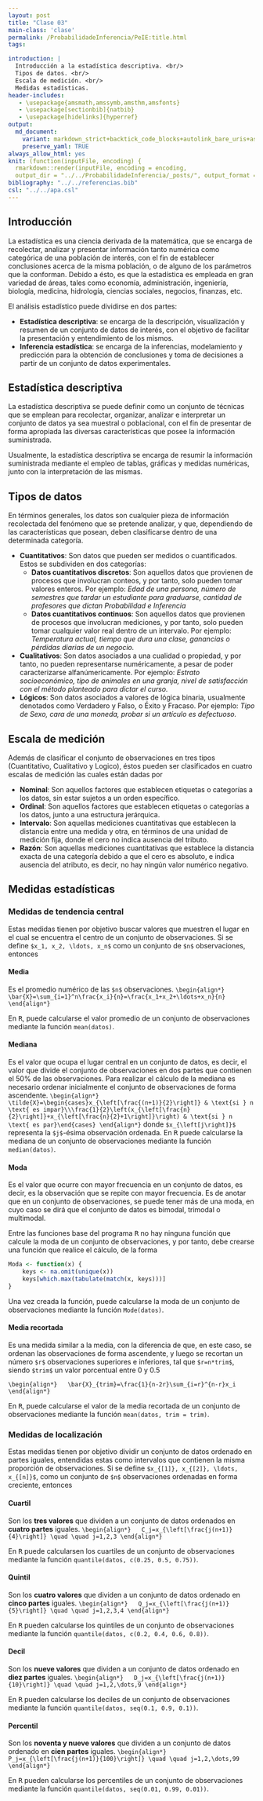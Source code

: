 ```yaml
---
layout: post
title: "Clase 03"
main-class: 'clase'
permalink: /ProbabilidadeInferencia/PeIE:title.html
tags:

introduction: |
  Introducción a la estadística descriptiva. <br/>
  Tipos de datos. <br/>
  Escala de medición. <br/>
  Medidas estadísticas. 
header-includes:
   - \usepackage{amsmath,amssymb,amsthm,amsfonts}
   - \usepackage[sectionbib]{natbib}
   - \usepackage[hidelinks]{hyperref}
output:
  md_document:
    variant: markdown_strict+backtick_code_blocks+autolink_bare_uris+ascii_identifiers+tex_math_single_backslash
    preserve_yaml: TRUE
always_allow_html: yes   
knit: (function(inputFile, encoding) {
  rmarkdown::render(inputFile, encoding = encoding,
  output_dir = "../../ProbabilidadeInferencia/_posts/", output_format = "all"  ) })
bibliography: "../../referencias.bib"
csl: "../../apa.csl"
---
```








Introducción
------------

La estadística es una ciencia derivada de la matemática, que se encarga
de recolectar, analizar y presentar información tanto numérica como
categórica de una población de interés, con el fin de establecer
conclusiones acerca de la misma población, o de alguno de los parámetros
que la conforman. Debido a ésto, es que la estadística es empleada en
gran variedad de áreas, tales como economía, administración, ingeniería,
biología, medicina, hidrología, ciencias sociales, negocios, finanzas,
etc.

El análisis estadístico puede dividirse en dos partes:

-   **Estadística descriptiva**: se encarga de la descripción,
    visualización y resumen de un conjunto de datos de interés, con el
    objetivo de facilitar la presentación y entendimiento de los mismos.
-   **Inferencia estadística**: se encarga de la inferencias,
    modelamiento y predicción para la obtención de conclusiones y toma
    de decisiones a partir de un conjunto de datos experimentales.

Estadística descriptiva
-----------------------

La estadística descriptiva se puede definir como un conjunto de técnicas
que se emplean para recolectar, organizar, analizar e interpretar un
conjunto de datos ya sea muestral o poblacional, con el fin de presentar
de forma apropiada las diversas características que posee la información
suministrada.

Usualmente, la estadística descriptiva se encarga de resumir la
información suministrada mediante el empleo de tablas, gráficas y
medidas numéricas, junto con la interpretación de las mismas.

Tipos de datos
--------------

En términos generales, los datos son cualquier pieza de información
recolectada del fenómeno que se pretende analizar, y que, dependiendo de
las características que posean, deben clasificarse dentro de una
determinada categoría.

-   **Cuantitativos**: Son datos que pueden ser medidos o cuantificados.
    Estos se subdividen en dos categorías:
    -   **Datos cuantitativos discretos**: Son aquellos datos que
        provienen de procesos que involucran conteos, y por tanto, solo
        pueden tomar valores enteros. Por ejemplo: *Edad de una persona,
        número de semestres que tardar un estudiante para graduarse,
        cantidad de profesores que dictan Probabilidad e Inferencia*
    -   **Datos cuantitativos continuos**: Son aquellos datos que
        provienen de procesos que involucran mediciones, y por tanto,
        solo pueden tomar cualquier valor real dentro de un intervalo.
        Por ejemplo: *Temperatura actual, tiempo que dura una clase,
        ganancias o pérdidas diarias de un negocio.*
-   **Cualitativos**: Son datos asociados a una cualidad o propiedad, y
    por tanto, no pueden representarse numéricamente, a pesar de poder
    caracterizarse alfanúmericamente. Por ejemplo: *Estrato
    socioeconómico, tipo de animales en una granja, nivel de
    satisfacción con el método planteado para dictar el curso.*
-   **Lógicos**: Son datos asociados a valores de lógica binaria,
    usualmente denotados como Verdadero y Falso, o Éxito y Fracaso. Por
    ejemplo: *Tipo de Sexo, cara de una moneda, probar si un artículo es
    defectuoso.*

Escala de medición
------------------

Además de clasificar el conjunto de observaciones en tres tipos
(Cuantitativo, Cualitativo y Logico), éstos pueden ser clasificados en
cuatro escalas de medición las cuales están dadas por

-   **Nominal**: Son aquellos factores que establecen etiquetas o
    categorías a los datos, sin estar sujetos a un orden específico.
-   **Ordinal**: Son aquellos factores que establecen etiquetas o
    categorías a los datos, junto a una estructura jerárquica.
-   **Intervalo**: Son aquellas mediciones cuantitativas que establecen
    la distancia entre una medida y otra, en términos de una unidad de
    medición fija, donde el cero no indica ausencia del tributo.
-   **Razón**: Son aquellas mediciones cuantitativas que establece la
    distancia exacta de una categoría debido a que el cero es absoluto,
    e indica ausencia del atributo, es decir, no hay ningún valor
    numérico negativo.

Medidas estadísticas
--------------------

### Medidas de tendencia central

Estas medidas tienen por objetivo buscar valores que muestren el lugar
en el cual se encuentra el centro de un conjunto de observaciones. Si se
define `$x_1, x_2, \ldots, x_n$` como un conjunto de `$n$`
observaciones, entonces

#### Media

Es el promedio numérico de las `$n$` observaciones.
`\begin{align*}   \bar{X}=\sum_{i=1}^n\frac{x_i}{n}=\frac{x_1+x_2+\ldots+x_n}{n} \end{align*}`

En <tt>R</tt>, puede calcularse el valor promedio de un conjunto de
observaciones mediante la función `mean(datos)`.

#### Mediana

Es el valor que ocupa el lugar central en un conjunto de datos, es
decir, el valor que divide el conjunto de observaciones en dos partes
que contienen el 50% de las observaciones. Para realizar el cálculo de
la mediana es necesario ordenar inicialmente el conjunto de
observaciones de forma ascendente.
`\begin{align*}   \tilde{X}=\begin{cases}x_{\left[\frac{(n+1)}{2}\right]} & \text{si } n \text{ es impar}\\\frac{1}{2}\left(x_{\left[\frac{n}{2}\right]}+x_{\left[\frac{n}{2}+1\right]}\right) & \text{si } n \text{ es par}\end{cases} \end{align*}`
donde `$x_{\left[j\right]}$` representa la `$j$`-ésima observación
ordenada. En <tt>R</tt> puede calcularse la mediana de un conjunto de
observaciones mediante la función `median(datos)`.

#### Moda

Es el valor que ocurre con mayor frecuencia en un conjunto de datos, es
decir, es la observación que se repite con mayor frecuencia. Es de
anotar que en un conjunto de observaciones, se puede tener más de una
moda, en cuyo caso se dirá que el conjunto de datos es bimodal, trimodal
o multimodal.

Entre las funciones base del programa <tt>R</tt> no hay ninguna función
que calcule la moda de un conjunto de observaciones, y por tanto, debe
crearse una función que realice el cálculo, de la forma

``` r
Moda <- function(x) {
    keys <- na.omit(unique(x))
    keys[which.max(tabulate(match(x, keys)))]
}
```

Una vez creada la función, puede calcularse la moda de un conjunto de
observaciones mediante la función `Mode(datos)`.

#### Media recortada

Es una medida similar a la media, con la diferencia de que, en este
caso, se ordenan las observaciones de forma ascendente, y luego se
recortan un número `$r$` observaciones superiores e inferiores, tal que
`$r=n*trim$`, siendo `$trim$` un valor porcentual entre 0 y 0.5

`\begin{align*}   \bar{X}_{trim}=\frac{1}{n-2r}\sum_{i=r}^{n-r}x_i \end{align*}`

En <tt>R</tt>, puede calcularse el valor de la media recortada de un
conjunto de observaciones mediante la función
`mean(datos, trim = trim)`.

### Medidas de localización

Estas medidas tienen por objetivo dividir un conjunto de datos ordenado
en partes iguales, entendidas estas como intervalos que contienen la
misma proporción de observaciones. Si se define
`$x_{[1]}, x_{[2]}, \ldots, x_{[n]}$`, como un conjunto de `$n$`
observaciones ordenadas en forma creciente, entonces

#### Cuartil

Son los **tres valores** que dividen a un conjunto de datos ordenados en
**cuatro partes** iguales.
`\begin{align*}   C_j=x_{\left[\frac{j(n+1)}{4}\right]} \quad \quad j=1,2,3 \end{align*}`

En <tt>R</tt> puede calcularsen los cuartiles de un conjunto de
observaciones mediante la función `quantile(datos, c(0.25, 0.5, 0.75))`.

#### Quintil

Son los **cuatro valores** que dividen a un conjunto de datos ordenado
en **cinco partes** iguales.
`\begin{align*}   Q_j=x_{\left[\frac{j(n+1)}{5}\right]} \quad \quad j=1,2,3,4 \end{align*}`

En <tt>R</tt> pueden calcularse los quintiles de un conjunto de
observaciones mediante la función
`quantile(datos, c(0.2, 0.4, 0.6, 0.8))`.

#### Decil

Son los **nueve valores** que dividen a un conjunto de datos ordenado en
**diez partes** iguales.
`\begin{align*}   D_j=x_{\left[\frac{j(n+1)}{10}\right]} \quad \quad j=1,2,\dots,9 \end{align*}`

En <tt>R</tt> pueden calcularse los deciles de un conjunto de
observaciones mediante la función `quantile(datos, seq(0.1, 0.9, 0.1))`.

#### Percentil

Son los **noventa y nueve valores** que dividen a un conjunto de datos
ordenado en **cien partes** iguales.
`\begin{align*}   P_j=x_{\left[\frac{j(n+1)}{100}\right]} \quad \quad j=1,2,\dots,99 \end{align*}`

En <tt>R</tt> pueden calcularse los percentiles de un conjunto de
observaciones mediante la función
`quantile(datos, seq(0.01, 0.99, 0.01))`.
